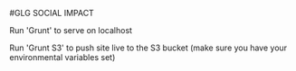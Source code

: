 #GLG SOCIAL IMPACT

Run 'Grunt' to serve on localhost

Run 'Grunt S3' to push site live to the S3 bucket (make sure you have your environmental variables set)
